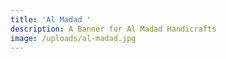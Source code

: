 ```yaml
---
title: 'Al Madad '
description: A Banner for Al Madad Handicrafts
image: /uploads/al-madad.jpg
---
```


